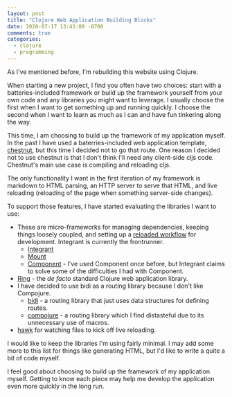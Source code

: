 ```yaml
---
layout: post
title: "Clojure Web Application Building Blocks"
date: 2020-07-17 13:43:09 -0700
comments: true
categories:
  - clojure
  - programming
---
```


As I've mentioned before, I'm rebuilding this website using Clojure.

When starting a new project, I find you often have two choices: start with a batteries-included framework or build up the framework yourself from your own code and any libraries you might want to leverage. I usually choose the first when I want to get something up and running quickly. I choose the second when I want to learn as much as I can and have fun tinkering along the way.

This time, I am choosing to build up the framework of my application myself. In the past I have used a baterries-included web application template, [chestnut](https://github.com/plexus/chestnut), but this time I decided not to go that route. One reason I decided not to use chestnut is that I don't think I'll need any client-side cljs code. Chestnut's main use case is compiling and reloading cljs.

The only functionality I want in the first iteration of my framework is markdown to HTML parsing, an HTTP server to serve that HTML, and live reloading (reloading of the page when something server-side changes).

To support those features, I have started evaluating the libraries I want to use:

- These are micro-frameworks for managing dependencies, keeping things loosely coupled, and setting up a [reloaded workflow](http://thinkrelevance.com/blog/2013/06/04/clojure-workflow-reloaded) for development. Integrant is currently the frontrunner.
  - [Integrant](https://github.com/weavejester/integrant)
  - [Mount](https://github.com/tolitius/mount)
  - [Component](https://github.com/stuartsierra/component) - I've used Component once before, but Integrant claims to solve some of the difficulties I had with Component.
- [Ring](https://github.com/ring-clojure/ring) - the *de facto* standard Clojure web application library.
- I have decided to use bidi as a routing library because I don't like Compojure.
  - [bidi](https://github.com/juxt/bidi) - a routing library that just uses data structures for defining routes.
  - [compojure](https://github.com/weavejester/compojure) - a routing library which I find distasteful due to its unnecessary use of macros.
- [hawk](https://github.com/wkf/hawk) for watching files to kick off live reloading.

I would like to keep the libraries I'm using fairly minimal. I may add some more to this list for things like generating HTML, but I'd like to write a quite a bit of code myself.

I feel good about choosing to build up the framework of my application myself. Getting to know each piece may help me develop the application even more quickly in the long run.

